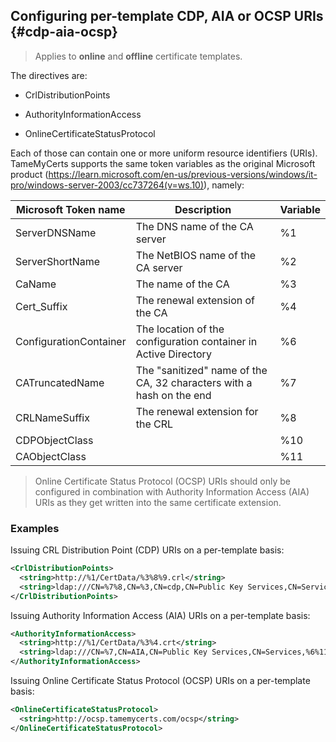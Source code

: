## Configuring per-template CDP, AIA or OCSP URIs {#cdp-aia-ocsp}

> Applies to **online** and **offline** certificate templates.

The directives are:

-   CrlDistributionPoints

-   AuthorityInformationAccess

-   OnlineCertificateStatusProtocol

Each of those can contain one or more uniform resource identifiers (URIs). TameMyCerts supports the same token variables as the original Microsoft product (<https://learn.microsoft.com/en-us/previous-versions/windows/it-pro/windows-server-2003/cc737264(v=ws.10)>), namely:

|Microsoft Token name |Description | Variable |
|---|---|---|
|ServerDNSName |The DNS name of the CA server |%1|
|ServerShortName |The NetBIOS name of the CA server|%2|
|CaName |The name of the CA |%3|
|Cert_Suffix |The renewal extension of the CA|%4|
|ConfigurationContainer |The location of the configuration container in Active Directory|%6|
|CATruncatedName|The "sanitized" name of the CA, 32 characters with a hash on the end|%7|
|CRLNameSuffix|The renewal extension for the CRL |%8 |
|CDPObjectClass||%10|
|CAObjectClass||%11|

> Online Certificate Status Protocol (OCSP) URIs should only be configured in combination with Authority Information Access (AIA) URIs as they get written into the same certificate extension.

### Examples

Issuing CRL Distribution Point (CDP) URIs on a per-template basis:

```xml
<CrlDistributionPoints>
  <string>http://%1/CertData/%3%8%9.crl</string>
  <string>ldap:///CN=%7%8,CN=%3,CN=cdp,CN=Public Key Services,CN=Services,%6%10</string>
</CrlDistributionPoints>
```

Issuing Authority Information Access (AIA) URIs on a per-template basis:

```xml
<AuthorityInformationAccess>
  <string>http://%1/CertData/%3%4.crt</string>
  <string>ldap:///CN=%7,CN=AIA,CN=Public Key Services,CN=Services,%6%11</string>
</AuthorityInformationAccess>
```

Issuing Online Certificate Status Protocol (OCSP) URIs on a per-template basis:

```xml
<OnlineCertificateStatusProtocol>
  <string>http://ocsp.tamemycerts.com/ocsp</string>
</OnlineCertificateStatusProtocol>
```
